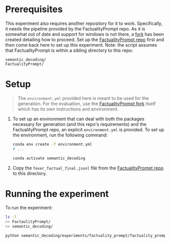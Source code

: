 # Prerequisites

This experiment also requires another repository for it to work. Specifically, it needs the pipeline provided by the FactualityPrompt repo. As it is somewhat out of date and support for windows is not there, a [fork](https://github.com/philheller/FactualityPrompt.git#1-setup) has been created detailing how to proceed. Set up the [FactualityPrompt repo](https://github.com/philheller/FactualityPrompt.git#1-setup) first and then come back here to set up this experiment. Note: the script assumes that FactualityPrompt is within a sibling directory to this repo:

```
semantic_decoding/
FactualityPrompt/
```

# Setup

> The `environment.yml` provided here is meant to be used for the generation. For the evaluation, use the [FactualityPrompt fork](https://github.com/philheller/FactualityPrompt.git) itself which has its own instructions and environment.

1. To set up an environment that can deal with both the packages necessary for generation (and this repo's requirements) and the FactualityPrompt repo, an explicit `environment.yml` is provided. To set up the environment, run the following command:
    ```bash
    conda env create -f environment.yml
    # ...

    conda activate semantic_decoding
    ```
2. Copy the `fever_factual_final.jsonl` file from the [FactualityPrompt repo](https://github.com/nayeon7lee/FactualityPrompt.git) to this directory.

# Running the experiment
To run the experiment:
```bash
ls -l
>> FactaulityPrompt/
>> semantic_decoding/

python semantic_decoding/experiments/factuality_prompt/factuality_prompt.py
```
